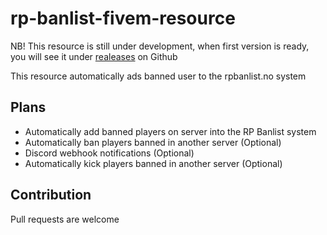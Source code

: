 # rp-banlist-fivem-resource
NB! This resource is still under development, when first version is ready, you will see it under [realeases](https://github.com/Sanden-Utvikling/rp-banlist-fivem-resource/releases) on Github

This resource automatically ads banned user to the rpbanlist.no system


## Plans
- Automatically add banned players on server into the RP Banlist system
- Automatically ban players banned in another server (Optional)
- Discord webhook notifications (Optional)
- Automatically kick players banned in another server (Optional)

## Contribution
Pull requests are welcome
